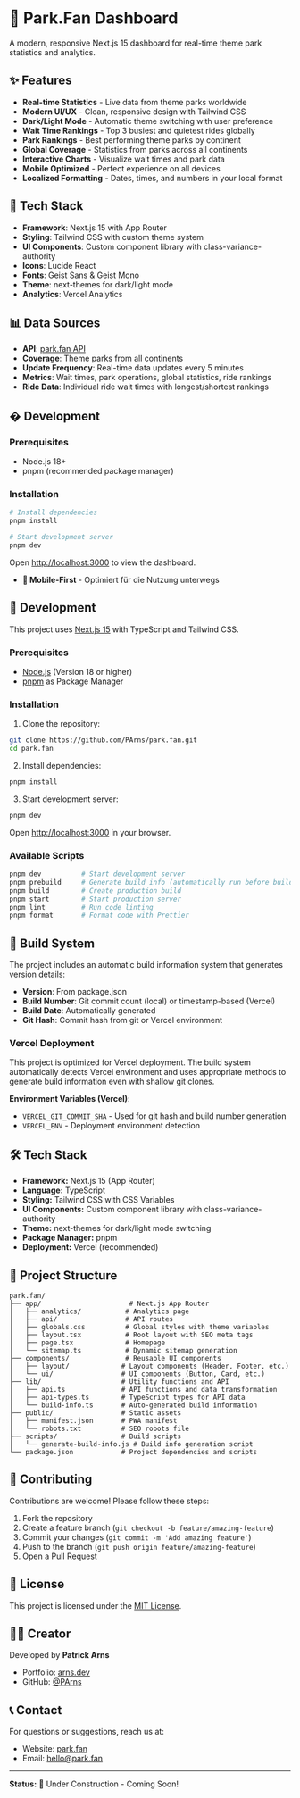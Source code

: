 # 🎢 Park.Fan Dashboard

A modern, responsive Next.js 15 dashboard for real-time theme park statistics and analytics.

## ✨ Features

- **Real-time Statistics** - Live data from theme parks worldwide
- **Modern UI/UX** - Clean, responsive design with Tailwind CSS
- **Dark/Light Mode** - Automatic theme switching with user preference
- **Wait Time Rankings** - Top 3 busiest and quietest rides globally
- **Park Rankings** - Best performing theme parks by continent
- **Global Coverage** - Statistics from parks across all continents
- **Interactive Charts** - Visualize wait times and park data
- **Mobile Optimized** - Perfect experience on all devices
- **Localized Formatting** - Dates, times, and numbers in your local format

## 🚀 Tech Stack

- **Framework**: Next.js 15 with App Router
- **Styling**: Tailwind CSS with custom theme system
- **UI Components**: Custom component library with class-variance-authority
- **Icons**: Lucide React
- **Fonts**: Geist Sans & Geist Mono
- **Theme**: next-themes for dark/light mode
- **Analytics**: Vercel Analytics

## 📊 Data Sources

- **API**: [park.fan API](https://api.park.fan/statistics)
- **Coverage**: Theme parks from all continents
- **Update Frequency**: Real-time data updates every 5 minutes
- **Metrics**: Wait times, park operations, global statistics, ride rankings
- **Ride Data**: Individual ride wait times with longest/shortest rankings

## �️ Development

### Prerequisites

- Node.js 18+
- pnpm (recommended package manager)

### Installation

```bash
# Install dependencies
pnpm install

# Start development server
pnpm dev
```

Open [http://localhost:3000](http://localhost:3000) to view the dashboard.

- **📱 Mobile-First** - Optimiert für die Nutzung unterwegs

## 🚀 Development

This project uses [Next.js 15](https://nextjs.org) with TypeScript and Tailwind CSS.

### Prerequisites

- [Node.js](https://nodejs.org) (Version 18 or higher)
- [pnpm](https://pnpm.io) as Package Manager

### Installation

1. Clone the repository:

```bash
git clone https://github.com/PArns/park.fan.git
cd park.fan
```

2. Install dependencies:

```bash
pnpm install
```

3. Start development server:

```bash
pnpm dev
```

Open [http://localhost:3000](http://localhost:3000) in your browser.

### Available Scripts

```bash
pnpm dev          # Start development server
pnpm prebuild     # Generate build info (automatically run before build)
pnpm build        # Create production build
pnpm start        # Start production server
pnpm lint         # Run code linting
pnpm format       # Format code with Prettier
```

## 🔧 Build System

The project includes an automatic build information system that generates version details:

- **Version**: From package.json
- **Build Number**: Git commit count (local) or timestamp-based (Vercel)
- **Build Date**: Automatically generated
- **Git Hash**: Commit hash from git or Vercel environment

### Vercel Deployment

This project is optimized for Vercel deployment. The build system automatically detects Vercel environment and uses appropriate methods to generate build information even with shallow git clones.

**Environment Variables (Vercel)**:

- `VERCEL_GIT_COMMIT_SHA` - Used for git hash and build number generation
- `VERCEL_ENV` - Deployment environment detection

## 🛠 Tech Stack

- **Framework:** Next.js 15 (App Router)
- **Language:** TypeScript
- **Styling:** Tailwind CSS with CSS Variables
- **UI Components:** Custom component library with class-variance-authority
- **Theme:** next-themes for dark/light mode switching
- **Package Manager:** pnpm
- **Deployment:** Vercel (recommended)

## 📁 Project Structure

```
park.fan/
├── app/                      # Next.js App Router
│   ├── analytics/           # Analytics page
│   ├── api/                 # API routes
│   ├── globals.css          # Global styles with theme variables
│   ├── layout.tsx           # Root layout with SEO meta tags
│   ├── page.tsx             # Homepage
│   └── sitemap.ts           # Dynamic sitemap generation
├── components/              # Reusable UI components
│   ├── layout/             # Layout components (Header, Footer, etc.)
│   └── ui/                 # UI components (Button, Card, etc.)
├── lib/                    # Utility functions and API
│   ├── api.ts              # API functions and data transformation
│   ├── api-types.ts        # TypeScript types for API data
│   └── build-info.ts       # Auto-generated build information
├── public/                 # Static assets
│   ├── manifest.json       # PWA manifest
│   └── robots.txt          # SEO robots file
├── scripts/                # Build scripts
│   └── generate-build-info.js # Build info generation script
└── package.json            # Project dependencies and scripts
```

## 🤝 Contributing

Contributions are welcome! Please follow these steps:

1. Fork the repository
2. Create a feature branch (`git checkout -b feature/amazing-feature`)
3. Commit your changes (`git commit -m 'Add amazing feature'`)
4. Push to the branch (`git push origin feature/amazing-feature`)
5. Open a Pull Request

## 📄 License

This project is licensed under the [MIT License](LICENSE).

## 👨‍💻 Creator

Developed by **Patrick Arns**

- Portfolio: [arns.dev](https://arns.dev)
- GitHub: [@PArns](https://github.com/PArns)

## 📞 Contact

For questions or suggestions, reach us at:

- Website: [park.fan](https://park.fan)
- Email: hello@park.fan

---

**Status:** 🚧 Under Construction - Coming Soon!
